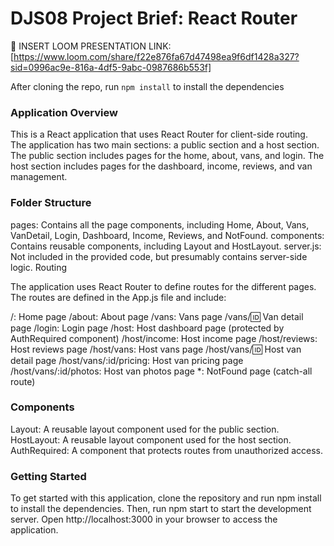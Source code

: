 # DJS08 Project Brief: React Router

🎥 INSERT LOOM PRESENTATION LINK: [https://www.loom.com/share/f22e876fa67d47498ea9f6df1428a327?sid=0996ac9e-816a-4df5-9abc-0987686b553f]

After cloning the repo, run `npm install` to install the dependencies

### Application Overview

This is a React application that uses React Router for client-side routing. The application has two main sections: a public section and a host section. The public section includes pages for the home, about, vans, and login. The host section includes pages for the dashboard, income, reviews, and van management.

### Folder Structure

pages: Contains all the page components, including Home, About, Vans, VanDetail, Login, Dashboard, Income, Reviews, and NotFound.
components: Contains reusable components, including Layout and HostLayout.
server.js: Not included in the provided code, but presumably contains server-side logic.
Routing

The application uses React Router to define routes for the different pages. The routes are defined in the App.js file and include:

/: Home page
/about: About page
/vans: Vans page
/vans/:id: Van detail page
/login: Login page
/host: Host dashboard page (protected by AuthRequired component)
/host/income: Host income page
/host/reviews: Host reviews page
/host/vans: Host vans page
/host/vans/:id: Host van detail page
/host/vans/:id/pricing: Host van pricing page
/host/vans/:id/photos: Host van photos page
\*: NotFound page (catch-all route)

### Components

Layout: A reusable layout component used for the public section.
HostLayout: A reusable layout component used for the host section.
AuthRequired: A component that protects routes from unauthorized access.

### Getting Started

To get started with this application, clone the repository and run npm install to install the dependencies. Then, run npm start to start the development server. Open http://localhost:3000 in your browser to access the application.
